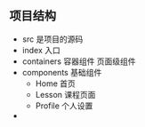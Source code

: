 ## 项目结构
- src 是项目的源码
- index 入口
- containers 容器组件   页面级组件   
- components  基础组件
  - Home 首页
  - Lesson 课程页面
  - Profile 个人设置
- 